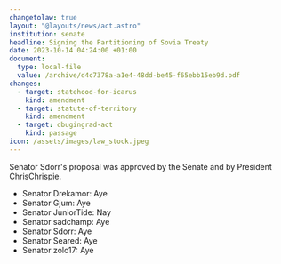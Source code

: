 ```yaml
---
changetolaw: true
layout: "@layouts/news/act.astro"
institution: senate
headline: Signing the Partitioning of Sovia Treaty
date: 2023-10-14 04:24:00 +01:00
document:
  type: local-file
  value: /archive/d4c7378a-a1e4-48dd-be45-f65ebb15eb9d.pdf
changes:
  - target: statehood-for-icarus
    kind: amendment
  - target: statute-of-territory
    kind: amendment
  - target: dbugingrad-act
    kind: passage
icon: /assets/images/law_stock.jpeg
---
```

Senator Sdorr's proposal was approved by the Senate and by President ChrisChrispie.<!--more-->

- Senator Drekamor: Aye
- Senator Gjum: Aye
- Senator JuniorTide: Nay
- Senator sadchamp: Aye
- Senator Sdorr: Aye
- Senator Seared: Aye
- Senator zolo17: Aye

